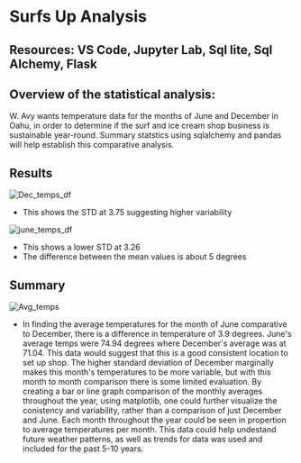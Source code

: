 # Surfs Up Analysis


## Resources: VS Code, Jupyter Lab, Sql lite, Sql Alchemy, Flask

## Overview of the statistical analysis:
W. Avy wants temperature data for the months of June and December in Oahu, in order to determine if the surf and ice cream shop business is sustainable year-round. Summary statstics using sqlalchemy and pandas will help establish this comparative analysis. 


## Results




![Dec_temps_df](https://user-images.githubusercontent.com/90353852/143796343-0006d542-2e14-45e6-9a1d-41292c953367.png)

- This shows the STD at 3.75 suggesting higher variability 


![june_temps_df](https://user-images.githubusercontent.com/90353852/143796350-c58eff92-13db-45ad-b48c-691db20903ec.png)
 
- This shows a lower STD at 3.26
- The difference between the mean values is about 5 degrees

## Summary  
![Avg_temps](https://user-images.githubusercontent.com/90353852/143796327-4b18ccb5-ecbc-4d17-8d09-94118d9a2e72.png)


 - In finding the average temperatures for the month of June comparative to December, there is a difference in temperature of 3.9 degrees. June's average temps were 74.94 degrees where December's average was at 71.04. This data would suggest that this is a good consistent location to set up shop. The higher standard deviation of December marginally makes this month's temperatures to be more variable, but with this month to month comparison there is some limited evaluation. By creating a bar or line graph comparison of the monthly averages throughout the year, using matplotlib, one could further visualize the conistency and variability, rather than a comparison of just December and June. Each month throughout the year could be seen in propertion to average temperatures per month. This data could help undestand future weather patterns, as well as trends for data was used and included for the past 5-10 years. 

